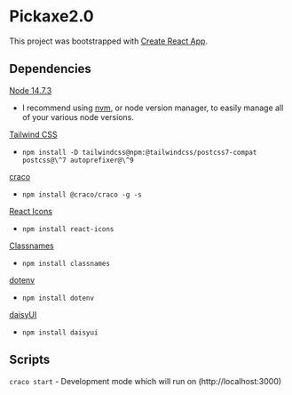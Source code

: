 # Pickaxe2.0

This project was bootstrapped with [Create React App](https://github.com/facebook/create-react-app).

## Dependencies

[Node 14.7.3](https://nodejs.org/en/)

- I recommend using [nvm](https://github.com/nvm-sh/nvm), or node version manager, to easily manage all of your various node versions.

[Tailwind CSS](https://tailwindcss.com/docs/guides/create-react-app)

- `npm install -D tailwindcss@npm:@tailwindcss/postcss7-compat postcss@\^7 autoprefixer@\^9`

[craco](https://github.com/gsoft-inc/craco)

- `npm install @craco/craco -g -s`

[React Icons](https://www.npmjs.com/package/react-icons)

- `npm install react-icons`

[Classnames](https://www.npmjs.com/package/classnames)

- `npm install classnames`

[dotenv](https://www.npmjs.com/package/dotenv)

- `npm install dotenv`

[daisyUI](https://daisyui.com/docs/install)

- `npm install daisyui`

## Scripts

`craco start` - Development mode which will run on (http://localhost:3000)